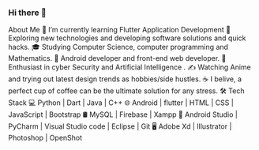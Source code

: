 ### Hi there 👋
 About Me
🔭   I’m currently learning Flutter Application Development
🤔   Exploring new technologies and developing software solutions and quick hacks.
🎓   Studying Computer Science, computer programming and Mathematics.
💼   Android developer and front-end web developer.
🌱   Enthusiast in cyber Security and Artificial Intelligence .
✍️   Watching Anime and trying out latest design trends as hobbies/side hustles.
☕   I belive, a perfect cup of coffee can be the ultimate solution for any stress.
🛠 Tech Stack
💻   Python | Dart | Java | C++
🌐   Android | flutter | HTML | CSS | JavaScript | Bootstrap
🛢   MySQL | Firebase | Xampp
🔧   Android Studio | PyCharm | Visual Studio code | Eclipse | Git
🖥   Adobe Xd | Illustrator | Photoshop | OpenShot
